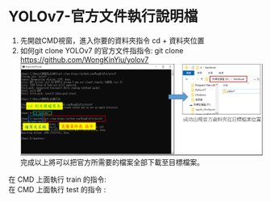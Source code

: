 # YOLOv7-官方文件執行說明檔
1. 先開啟CMD視窗，進入你要的資料夾指令 cd + 資料夾位置
2. 如何git clone YOLOv7 的官方文件指指令: git clone https://github.com/WongKinYiu/yolov7  
![克隆過程圖片](https://github.com/wangbosen123/YOLOv7-/blob/main/image.png)
完成以上將可以把官方所需要的檔案全部下載至目標檔案。  


在 CMD 上面執行 train 的指令:   
在 CMD 上面執行 test 的指令 :  




